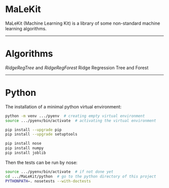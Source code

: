 # MaLeKit

MaLeKit (Machine Learning Kit) is a library
of some non-standard machine learning algorithms.

-------------------------------------------------------------------------------
# Algorithms

*RidgeRegTree* and *RidgeRegForest*
Ridge Regression Tree and Forest

-------------------------------------------------------------------------------
# Python

The installation of a minimal python virtual environment:

```bash
python -m venv .../pyenv  # creating empty virtual environment
source .../pyenv/bin/activate  # activating the virtual environment

pip install --upgrade pip
pip install --upgrade setuptools

pip install nose
pip install numpy
pip install joblib
```

Then the tests can be run by nose:
```bash
source .../pyenv/bin/activate  # if not done yet
cd .../MaLeKit/python  # go to the python directory of this project
PYTHONPATH=. nosetests --with-doctests
```
